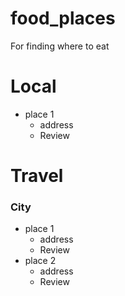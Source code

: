 # food_places
For finding where to eat


# Local
- place 1
  - address
  - Review

# Travel

### City 

- place 1
  - address
  - Review
- place 2
  - address
  - Review
